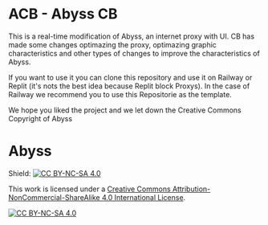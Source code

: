 # ACB - Abyss CB

This is a real-time modification of Abyss, an internet proxy with UI. CB has made some changes optimazing the proxy, optimazing graphic characteristics and other types of changes to improve the characteristics of Abyss.

If you want to use it you can clone this repository and use it on Railway or Replit (it's nots the best idea because Replit block Proxys). In the case of Railway we recommend you to use this Repositorie as the template.

We hope you liked the project and we let down the Creative Commons Copyright of Abyss

# Abyss

Shield: [![CC BY-NC-SA 4.0][cc-by-nc-sa-shield]][cc-by-nc-sa]

This work is licensed under a
[Creative Commons Attribution-NonCommercial-ShareAlike 4.0 International License][cc-by-nc-sa].

[![CC BY-NC-SA 4.0][cc-by-nc-sa-image]][cc-by-nc-sa]

[cc-by-nc-sa]: http://creativecommons.org/licenses/by-nc-sa/4.0/
[cc-by-nc-sa-image]: https://licensebuttons.net/l/by-nc-sa/4.0/88x31.png
[cc-by-nc-sa-shield]: https://img.shields.io/badge/License-CC%20BY--NC--SA%204.0-lightgrey.svg
